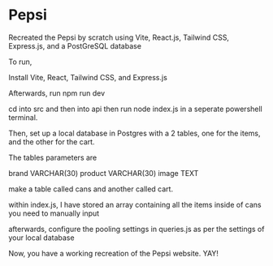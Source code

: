 # Pepsi
Recreated the Pepsi by scratch using Vite, React.js, Tailwind CSS, Express.js, and a PostGreSQL database

To run,

Install Vite, React, Tailwind CSS, and Express.js

Afterwards, run npm run dev

cd into src and then into api then run node index.js in a seperate powershell terminal.

Then, set up a local database in Postgres with a 2 tables, one for the items, and the other for the cart. 

The tables parameters are

brand VARCHAR(30)
product VARCHAR(30)
image TEXT

make a table called cans and another called cart.

within index.js, I have stored an array containing all the items inside of cans you need to manually input

afterwards, configure the pooling settings in queries.js as per the settings of your local database

Now, you have a working recreation of the Pepsi website. YAY!
